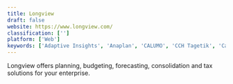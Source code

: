 ```yaml
---
title: Longview
draft: false 
website: https://www.longview.com/
classification: ['']
platform: ['Web']
keywords: ['Adaptive Insights', 'Anaplan', 'CALUMO', 'CCH Tagetik', 'Calxa', 'Candis.io', 'FUTRLI', 'FloQast', 'FloatApp', 'Host Analytics', 'IBM Cognos Controller', 'Kaufman Hall Axiom Software', 'OneStreamXF', 'Oracle EPM Cloud', 'Prophix Software', 'ReconArt', 'TruEquity', 'UPCS by Trintech', 'Vena', 'tm5']
---
```

Longview offers planning, budgeting, forecasting, consolidation and tax solutions for your enterprise.